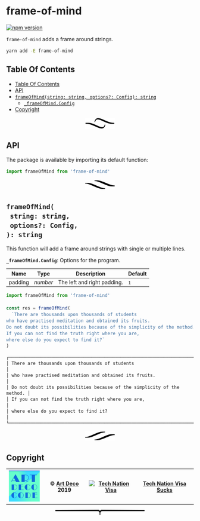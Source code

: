 # frame-of-mind

[![npm version](https://badge.fury.io/js/frame-of-mind.svg)](https://npmjs.org/package/frame-of-mind)

`frame-of-mind` adds a frame around strings.

```sh
yarn add -E frame-of-mind
```

## Table Of Contents

- [Table Of Contents](#table-of-contents)
- [API](#api)
- [`frameOfMind(string: string, options?: Config): string`](#frameofmindstring-stringoptions-config-string)
  * [`_frameOfMind.Config`](#type-_frameofmindconfig)
- [Copyright](#copyright)

<p align="center"><a href="#table-of-contents"><img src=".documentary/section-breaks/0.svg?sanitize=true"></a></p>

## API

The package is available by importing its default function:

```js
import frameOfMind from 'frame-of-mind'
```

<p align="center"><a href="#table-of-contents"><img src=".documentary/section-breaks/1.svg?sanitize=true"></a></p>

## `frameOfMind(`<br/>&nbsp;&nbsp;`string: string,`<br/>&nbsp;&nbsp;`options?: Config,`<br/>`): string`

This function will add a frame around strings with single or multiple lines.

__<a name="type-_frameofmindconfig">`_frameOfMind.Config`</a>__: Options for the program.

|  Name   |      Type       |         Description         | Default |
| ------- | --------------- | --------------------------- | ------- |
| padding | <em>number</em> | The left and right padding. | `1`     |

```js
import frameOfMind from 'frame-of-mind'

const res = frameOfMind(
  `There are thousands upon thousands of students
who have practised meditation and obtained its fruits.
Do not doubt its possibilities because of the simplicity of the method.
If you can not find the truth right where you are,
where else do you expect to find it?`
)
```
```
┌─────────────────────────────────────────────────────────────────────────┐
│ There are thousands upon thousands of students                          │
│ who have practised meditation and obtained its fruits.                  │
│ Do not doubt its possibilities because of the simplicity of the method. │
│ If you can not find the truth right where you are,                      │
│ where else do you expect to find it?                                    │
└─────────────────────────────────────────────────────────────────────────┘
```

<p align="center"><a href="#table-of-contents"><img src=".documentary/section-breaks/2.svg?sanitize=true"></a></p>

## Copyright

<table>
  <tr>
    <th>
      <a href="https://artd.eco">
        <img src="https://raw.githubusercontent.com/wrote/wrote/master/images/artdeco.png" alt="Art Deco" />
      </a>
    </th>
    <th>© <a href="https://artd.eco">Art Deco</a>   2019</th>
    <th>
      <a href="https://www.technation.sucks" title="Tech Nation Visa">
        <img src="https://raw.githubusercontent.com/artdecoweb/www.technation.sucks/master/anim.gif"
          alt="Tech Nation Visa" />
      </a>
    </th>
    <th><a href="https://www.technation.sucks">Tech Nation Visa Sucks</a></th>
  </tr>
</table>

<p align="center"><a href="#table-of-contents"><img src=".documentary/section-breaks/-1.svg?sanitize=true"></a></p>